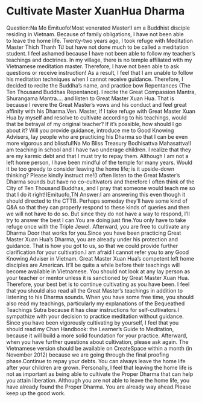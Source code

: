 # Cultivate Master XuanHua Dharma

Question:Na Mo Emituofo!Most venerated Master!​I am a Buddhist disciple residing in Vietnam. Because of family obligations, I have not been able to leave the home life. Twenty-two years ago, I took refuge with Meditation Master Thích Thanh Từ but have not done much to be called a meditation student. I feel ashamed because I have not been able to follow my teacher’s teachings and doctrines.      In my village, there is no temple affiliated with my Vietnamese meditation master. Therefore, I have not been able to ask questions or receive instruction! As a result, I feel that I am unable to follow his meditation techniques when I cannot receive guidance. Therefore, I decided to recite the Buddha’s name, and practice bow Repentances (The Ten Thousand Buddhas Repentance). I recite the Great Compassion Mantra, Shurangama Mantra…. and listen to Great Master Xuan Hua. That is because I revere the Great Master’s vows and his conduct and feel great affinity with his Dharma.Ven. Master, if I take refuge with Great Master Xuan Hua by myself and resolve to cultivate according to his teachings, would that be betrayal of my original teacher? If it’s possible, how should I go about it? Will you provide guidance, introduce me to Good Knowing Advisers, lay people who are practicing his Dharma so that I can be even more vigorous and blissful!Na Mo Bliss Treasury Bodhisattva Mahasattva!I am teaching in school and I have two underage children. I realize that they are my karmic debt and that I must try to repay them. Although I am not a left home person, I have been mindful of the temple for many years. Would it be too greedy to consider leaving the home life; is it upside-down thinking? Please kindly instruct me!(I often listen to the Great Master’s Dharma sounds but have no co-cultivators and therefore I often think of the City of Ten Thousand Buddhas, and I pray that someone would teach me so that I do it right!)Emituofo,​TN  Answer:I am answering this even though it should directed to the CTTB. Perhaps someday they’ll have some kind of Q&A so that they can properly respond to these kinds of queries and then we will not have to do so. But since they do not have a way to respond, I’ll try to answer the best I can.You are doing just fine.You only have to take refuge once with the Triple Jewel. Afterward, you are free to cultivate any Dharma Door that works for you.Since you have been practicing Great Master Xuan Hua’s Dharma, you are already under his protection and guidance. That is how you got to us, so that we could provide further clarification for your cultivation.I am afraid I cannot refer you to any Good Knowing Adviser in Vietnam. Great Master Xuan Hua’s competent left home disciples are American. It’ll be quite a while before their teachings will become available in Vietnamese. You should not look at any lay person as your teacher or mentor unless it is sanctioned by Great Master Xuan Hua. Therefore, your best bet is to continue cultivating as you have been. I feel that you should also read all the Great Master’s teachings in addition to listening to his Dharma sounds. When you have some free time, you should also read my teachings, particularly my explanations of the Bequeathed Teachings Sutra because it has clear instructions for self-cultivators.I sympathize with your decision to practice meditation without guidance. Since you have been vigorously cultivating by yourself, I feel that you should read my Chan Handbook: the Learner’s Guide to Meditation, because it will build a more solid foundation for your practice. Afterward, when you have further questions about cultivation, please ask again. The Vietnamese version should be available on CreateSpace within a month (in November 2012) because we are going through the final proofing phase.Continue to repay your debts. You can always leave the home life after your children are grown. Personally, I feel that leaving the home life is not as important as being able to cultivate the Proper Dharma that can help you attain liberation. Although you are not able to leave the home life, you have already found the Proper Dharma. You are already way ahead.​Please keep up the good work.